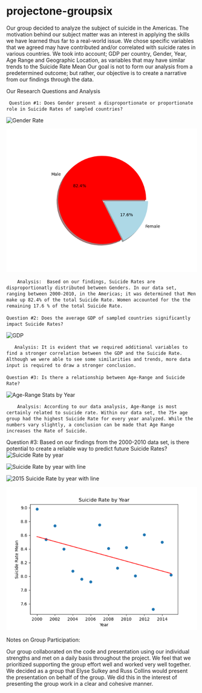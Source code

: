 # projectone-groupsix

Our group decided to analyze the subject of suicide in the Americas.
The motivation behind our subject matter was an interest in applying the skills we have learned thus far to a real-world issue.
We chose specific variables that we agreed may have contributed and/or correlated with suicide rates in various countries.
We took into account; GDP per country, Gender, Year, Age Range and Geographic Location, as variables that may have similar trends to the Suicide Rate Mean
Our goal is not to form our analysis from a predetermined outcome; but rather, our objective is to create a narrative from our findings through the data.

Our Research Questions and Analysis
    
    
     Question #1: Does Gender present a disproportionate or proportionate role in Suicide Rates of sampled countries?

![Gender Rate](https://github.com/elysesulkey/projectone-groupsix/blob/main/Images/suicide_rate_by_gender.png)

![GenderPie]( Images/suicide_rate_by_gender_pie.png)

        
        Analysis:  Based on our findings, Suicide Rates are disproportionatly distributed between Genders. In our data set, ranging between 2000-2010, in the Americas; it was determined that Men make up 82.4% of the total Suicide Rate. Women accounted for the the remaining 17.6 % of the total Suicide Rate.

    Question #2: Does the average GDP of sampled countries significantly impact Suicide Rates?

![GDP]( https://github.com/elysesulkey/projectone-groupsix/blob/main/Images/suicide_rate_and_gdp.png)

       Analysis: It is evident that we required additional variables to find a stronger correlation between the GDP and the Suicide Rate. Although we were able to see some similarities and trends, more data input is required to draw a stronger conclusion.

    Question #3: Is there a relationship between Age-Range and Suicide Rate?
    
![Age-Range Stats by Year](https://github.com/elysesulkey/projectone-groupsix/blob/main/Images/suicide_rate_by_age.png)

        Analysis: According to our data analysis, Age-Range is most certainly related to suicide rate. Within our data set, the 75+ age group had the highest Suicide Rate for every year analyzed. While the numbers vary slightly, a conclusion can be made that Age Range increases the Rate of Suicide. 
        

   Question #3: Based on our findings from the 2000-2010 data set, is there potential to create a reliable way to predict future Suicide Rates? 
![Suicide Rate by year](https://github.com/elysesulkey/projectone-groupsix/blob/main/Images/suicide_rate_by_year.png)

![Suicide Rate by year with line](https://github.com/elysesulkey/projectone-groupsix/blob/main/Images/suicide_rate_by_year_with_line.png)

![2015 Suicide Rate by year with line](https://github.com/elysesulkey/projectone-groupsix/blob/main/Images/suicide_rate_by_year2015.png)

![2015_rate_by_year_with_line2015]( Images/suicide_rate_by_year_with_line2015.png)



Notes on Group Participation:

Our group collaborated on the code and presentation using our individual strengths and met on a daily basis throughout the project. We feel that we prioritized supporting the group effort well and worked very well together. 
We decided as a group that Elyse Sulkey and Russ Collins would present the presentation on behalf of the group. We did this in the interest of presenting the group work in a clear and cohesive manner.

